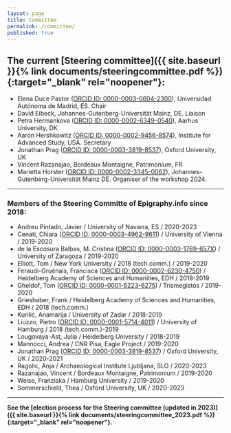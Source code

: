 ```yaml
---
layout: page
title: Committee
permalink: /committee/
published: true
---
```


## The current [Steering committee]({{ site.baseurl }}{% link documents/steeringcommittee.pdf %}){:target="_blank" rel="noopener"}:

* Elena Duce Pastor (<a href="https://orcid.org/0000-0003-0604-2300" target="blank">ORCID ID: 0000-0003-0604-2300</a>), Universidad Autónoma de Madrid, ES. Chair
* David Eibeck, Johannes-Gutenberg-Universität Mainz, DE. Liaison
* Petra Hermankova (<a href="https://orcid.org/0000-0002-6349-0540" target="blank">ORCID ID: 0000-0002-6349-0540</a>), Aarhus University, DK 
* Aaron Hershkowitz (<a href="https://orcid.org/0000-0002-9456-8574" target="blank">ORCID ID: 0000-0002-9456-8574</a>), Institute for Advanced Study, USA. Secretary
* Jonathan Prag (<a href="https://orcid.org/0000-0003-3819-8537" target="blank">ORCID ID: 0000-0003-3819-8537</a>), Oxford University, UK
* Vincent Razanajao, Bordeaux Montaigne, Patrimonium, FR
* Marietta Horster (<a href="https://orcid.org/0000-0002-3345-0062" target="blank">ORCID ID: 0000-0002-3345-0062</a>), Johannes-Gutenberg-Universität Mainz DE. Organiser of the workshop 2024.



---

### Members of the Steering Committe of Epigraphy.info since 2018:

* Andreu Pintado, Javier / University of Navarra, ES / 2020-2023
* Cenati, Chiara (<a href="https://orcid.org/0000-0003-4962-9611" target="blank">ORCID ID: 0000-0003-4962-9611</a>) / University of Vienna / 2019-2020
* de la Escosura Balbas, M. Cristina (<a href="https://orcid.org/0000-0003-1769-657X" target="blank">ORCID ID: 0000-0003-1769-657X</a>) / University of Zaragoza / 2019-2020
* Elliott, Tom / New York University / 2018 (tech.comm.) / 2019-2020
* Feraudi-Gruénais, Francisca (<a href="https://orcid.org/0000-0002-6230-4750" target="blank">ORCID ID: 0000-0002-6230-4750</a>) / Heidelberg Academy of Sciences and Humanities, EDH / 2018-2019
* Gheldof, Tom (<a href="https://orcid.org/0000-0001-5223-6275" target="blank">ORCID ID: 0000-0001-5223-6275</a>) / Trismegistos / 2019-2020
* Grieshaber, Frank / Heidelberg Academy of Sciences and Humanities, EDH / 2018 (tech.comm.)
* Kurilić, Anamarija / University of Zadar / 2018-2019
* Liuzzo, Pietro (<a href="https://orcid.org/0000-0001-5714-4011" target="blank">ORCID ID: 0000-0001-5714-4011</a>) / University of Hamburg / 2018 (tech.comm.)-2019
* Lougovaya-Ast, Julia / Heidelberg University / 2018-2019
* Mannocci, Andrea / CNR Pisa, Eagle Project / 2019-2020
* Jonathan Prag (<a href="https://orcid.org/0000-0003-3819-8537" target="blank">ORCID ID: 0000-0003-3819-8537</a>) / Oxford University, UK / 2020-2021
* Ragolic, Anja / Archaeological Institute Ljubljana, SLO / 2020-2023
* Razanajao, Vincent / Bordeaux Montaigne, Patrimonium / 2019-2020
* Weise, Franziska / Hamburg University / 2019-2020
* Sommerschield, Thea / Oxford University, UK / 2020-2023


---

**See the [election process for the Steering committee (updated in 2023)]({{ site.baseurl }}{% link documents/steeringcommittee_2023.pdf %}){:target="_blank" rel="noopener"}.**
